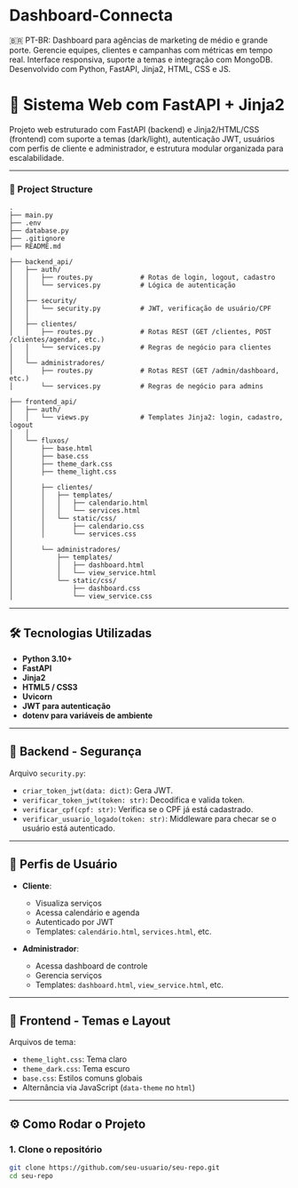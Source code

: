 # Dashboard-Connecta
🇧🇷 PT-BR: Dashboard para agências de marketing de médio e grande porte. Gerencie equipes, clientes e campanhas com métricas em tempo real. Interface responsiva, suporte a temas e integração com MongoDB. Desenvolvido com Python, FastAPI, Jinja2, HTML, CSS e JS.

# 🚀 Sistema Web com FastAPI + Jinja2

Projeto web estruturado com FastAPI (backend) e Jinja2/HTML/CSS (frontend) com suporte a temas (dark/light), autenticação JWT, usuários com perfis de cliente e administrador, e estrutura modular organizada para escalabilidade.

---

### 📁 Project Structure

```text
.
├── main.py
├── .env
├── database.py
├── .gitignore
├── README.md

├── backend_api/
│   ├── auth/
│   │   ├── routes.py            # Rotas de login, logout, cadastro
│   │   └── services.py          # Lógica de autenticação
│   │
│   ├── security/
│   │   └── security.py          # JWT, verificação de usuário/CPF
│   │
│   ├── clientes/
│   │   ├── routes.py            # Rotas REST (GET /clientes, POST /clientes/agendar, etc.)
│   │   └── services.py          # Regras de negócio para clientes
│   │
│   └── administradores/
│       ├── routes.py            # Rotas REST (GET /admin/dashboard, etc.)
│       └── services.py          # Regras de negócio para admins

├── frontend_api/
│   ├── auth/
│   │   └── views.py             # Templates Jinja2: login, cadastro, logout
│   │
│   └── fluxos/
│       ├── base.html
│       ├── base.css
│       ├── theme_dark.css
│       ├── theme_light.css
│
│       ├── clientes/
│       │   ├── templates/
│       │   │   ├── calendario.html
│       │   │   └── services.html
│       │   └── static/css/
│       │       ├── calendario.css
│       │       └── services.css
│
│       └── administradores/
│           ├── templates/
│           │   ├── dashboard.html
│           │   └── view_service.html
│           └── static/css/
│               ├── dashboard.css
│               └── view_service.css
```

---

## 🛠️ Tecnologias Utilizadas

- **Python 3.10+**
- **FastAPI**
- **Jinja2**
- **HTML5 / CSS3**
- **Uvicorn**
- **JWT para autenticação**
- **dotenv para variáveis de ambiente**

---

## 🔐 Backend - Segurança

Arquivo `security.py`:

- `criar_token_jwt(data: dict)`: Gera JWT.
- `verificar_token_jwt(token: str)`: Decodifica e valida token.
- `verificar_cpf(cpf: str)`: Verifica se o CPF já está cadastrado.
- `verificar_usuario_logado(token: str)`: Middleware para checar se o usuário está autenticado.

---

## 👥 Perfis de Usuário

- **Cliente**:
  - Visualiza serviços
  - Acessa calendário e agenda
  - Autenticado por JWT
  - Templates: `calendário.html`, `services.html`, etc.

- **Administrador**:
  - Acessa dashboard de controle
  - Gerencia serviços
  - Templates: `dashboard.html`, `view_service.html`, etc.

---

## 🎨 Frontend - Temas e Layout

Arquivos de tema:

- `theme_light.css`: Tema claro
- `theme_dark.css`: Tema escuro
- `base.css`: Estilos comuns globais
- Alternância via JavaScript (`data-theme` no `html`)

---

## ⚙️ Como Rodar o Projeto

### 1. Clone o repositório

```bash
git clone https://github.com/seu-usuario/seu-repo.git
cd seu-repo

